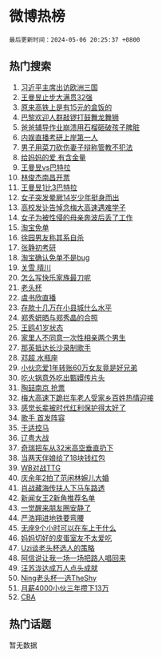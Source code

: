 # 微博热榜

`最后更新时间：2024-05-06 20:25:37 +0800`

## 热门搜索

1. [习近平主席出访欧洲三国](https://m.weibo.cn/search?containerid=100103type%3D1%26t%3D10%26q%3D%23%E4%B9%A0%E8%BF%91%E5%B9%B3%E4%B8%BB%E5%B8%AD%E5%87%BA%E8%AE%BF%E6%AC%A7%E6%B4%B2%E4%B8%89%E5%9B%BD%23&stream_entry_id=51&isnewpage=1&extparam=seat%3D1%26filter_type%3Drealtimehot%26stream_entry_id%3D51%26c_type%3D51%26q%3D%2523%25E4%25B9%25A0%25E8%25BF%2591%25E5%25B9%25B3%25E4%25B8%25BB%25E5%25B8%25AD%25E5%2587%25BA%25E8%25AE%25BF%25E6%25AC%25A7%25E6%25B4%25B2%25E4%25B8%2589%25E5%259B%25BD%2523%26dgr%3D0%26cate%3D10103%26pos%3D0%26display_time%3D1714998336%26pre_seqid%3D171499833627204264227)
1. [王曼昱止步大满贯32强](https://m.weibo.cn/search?containerid=100103type%3D1%26t%3D10%26q%3D%23%E7%8E%8B%E6%9B%BC%E6%98%B1%E6%AD%A2%E6%AD%A5%E5%A4%A7%E6%BB%A1%E8%B4%AF32%E5%BC%BA%23&stream_entry_id=31&isnewpage=1&extparam=seat%3D1%26stream_entry_id%3D31%26pos%3D0%26realpos%3D1%26dgr%3D0%26flag%3D1%26filter_type%3Drealtimehot%26band_rank%3D1%26c_type%3D31%26q%3D%2523%25E7%258E%258B%25E6%259B%25BC%25E6%2598%25B1%25E6%25AD%25A2%25E6%25AD%25A5%25E5%25A4%25A7%25E6%25BB%25A1%25E8%25B4%25AF32%25E5%25BC%25BA%2523%26cate%3D5001%26lcate%3D5001%26display_time%3D1714998336%26pre_seqid%3D171499833627204264227)
1. [原来高铁上是有15元的盒饭的](https://m.weibo.cn/search?containerid=100103type%3D1%26t%3D10%26q%3D%23%E5%8E%9F%E6%9D%A5%E9%AB%98%E9%93%81%E4%B8%8A%E6%98%AF%E6%9C%8915%E5%85%83%E7%9A%84%E7%9B%92%E9%A5%AD%E7%9A%84%23&stream_entry_id=31&isnewpage=1&extparam=seat%3D1%26stream_entry_id%3D31%26pos%3D1%26realpos%3D2%26dgr%3D0%26flag%3D0%26filter_type%3Drealtimehot%26band_rank%3D2%26c_type%3D31%26q%3D%2523%25E5%258E%259F%25E6%259D%25A5%25E9%25AB%2598%25E9%2593%2581%25E4%25B8%258A%25E6%2598%25AF%25E6%259C%258915%25E5%2585%2583%25E7%259A%2584%25E7%259B%2592%25E9%25A5%25AD%25E7%259A%2584%2523%26cate%3D5001%26lcate%3D5001%26display_time%3D1714998336%26pre_seqid%3D171499833627204264227)
1. [巴黎欢迎人群敲锣打鼓舞龙舞狮](https://m.weibo.cn/search?containerid=100103type%3D1%26t%3D10%26q%3D%23%E5%B7%B4%E9%BB%8E%E6%AC%A2%E8%BF%8E%E4%BA%BA%E7%BE%A4%E6%95%B2%E9%94%A3%E6%89%93%E9%BC%93%E8%88%9E%E9%BE%99%E8%88%9E%E7%8B%AE%23&stream_entry_id=31&isnewpage=1&extparam=seat%3D1%26stream_entry_id%3D31%26pos%3D2%26realpos%3D3%26dgr%3D0%26flag%3D0%26filter_type%3Drealtimehot%26band_rank%3D3%26c_type%3D31%26q%3D%2523%25E5%25B7%25B4%25E9%25BB%258E%25E6%25AC%25A2%25E8%25BF%258E%25E4%25BA%25BA%25E7%25BE%25A4%25E6%2595%25B2%25E9%2594%25A3%25E6%2589%2593%25E9%25BC%2593%25E8%2588%259E%25E9%25BE%2599%25E8%2588%259E%25E7%258B%25AE%2523%26cate%3D5001%26lcate%3D5001%26display_time%3D1714998336%26pre_seqid%3D171499833627204264227)
1. [爸爸辅导作业崩溃用石榴砸破孩子脾脏](https://m.weibo.cn/search?containerid=100103type%3D1%26t%3D10%26q%3D%23%E7%88%B8%E7%88%B8%E8%BE%85%E5%AF%BC%E4%BD%9C%E4%B8%9A%E5%B4%A9%E6%BA%83%E7%94%A8%E7%9F%B3%E6%A6%B4%E7%A0%B8%E7%A0%B4%E5%AD%A9%E5%AD%90%E8%84%BE%E8%84%8F%23&stream_entry_id=31&isnewpage=1&extparam=seat%3D1%26stream_entry_id%3D31%26pos%3D3%26realpos%3D4%26dgr%3D0%26flag%3D0%26filter_type%3Drealtimehot%26band_rank%3D4%26c_type%3D31%26q%3D%2523%25E7%2588%25B8%25E7%2588%25B8%25E8%25BE%2585%25E5%25AF%25BC%25E4%25BD%259C%25E4%25B8%259A%25E5%25B4%25A9%25E6%25BA%2583%25E7%2594%25A8%25E7%259F%25B3%25E6%25A6%25B4%25E7%25A0%25B8%25E7%25A0%25B4%25E5%25AD%25A9%25E5%25AD%2590%25E8%2584%25BE%25E8%2584%258F%2523%26cate%3D5001%26lcate%3D5001%26display_time%3D1714998336%26pre_seqid%3D171499833627204264227)
1. [内娱直播考研上岸第一人](https://m.weibo.cn/search?containerid=100103type%3D1%26t%3D10%26q%3D%E5%86%85%E5%A8%B1%E7%9B%B4%E6%92%AD%E8%80%83%E7%A0%94%E4%B8%8A%E5%B2%B8%E7%AC%AC%E4%B8%80%E4%BA%BA&stream_entry_id=31&isnewpage=1&extparam=seat%3D1%26stream_entry_id%3D31%26pos%3D4%26realpos%3D5%26dgr%3D0%26flag%3D2%26filter_type%3Drealtimehot%26band_rank%3D5%26c_type%3D31%26q%3D%25E5%2586%2585%25E5%25A8%25B1%25E7%259B%25B4%25E6%2592%25AD%25E8%2580%2583%25E7%25A0%2594%25E4%25B8%258A%25E5%25B2%25B8%25E7%25AC%25AC%25E4%25B8%2580%25E4%25BA%25BA%26cate%3D5001%26lcate%3D5001%26display_time%3D1714998336%26pre_seqid%3D171499833627204264227)
1. [男子用菜刀砍伤妻子辩称管教不犯法](https://m.weibo.cn/search?containerid=100103type%3D1%26t%3D10%26q%3D%23%E7%94%B7%E5%AD%90%E7%94%A8%E8%8F%9C%E5%88%80%E7%A0%8D%E4%BC%A4%E5%A6%BB%E5%AD%90%E8%BE%A9%E7%A7%B0%E7%AE%A1%E6%95%99%E4%B8%8D%E7%8A%AF%E6%B3%95%23&stream_entry_id=31&isnewpage=1&extparam=seat%3D1%26stream_entry_id%3D31%26pos%3D5%26realpos%3D6%26dgr%3D0%26flag%3D1%26filter_type%3Drealtimehot%26band_rank%3D6%26c_type%3D31%26q%3D%2523%25E7%2594%25B7%25E5%25AD%2590%25E7%2594%25A8%25E8%258F%259C%25E5%2588%2580%25E7%25A0%258D%25E4%25BC%25A4%25E5%25A6%25BB%25E5%25AD%2590%25E8%25BE%25A9%25E7%25A7%25B0%25E7%25AE%25A1%25E6%2595%2599%25E4%25B8%258D%25E7%258A%25AF%25E6%25B3%2595%2523%26cate%3D5001%26lcate%3D5001%26display_time%3D1714998336%26pre_seqid%3D171499833627204264227)
1. [给妈妈的爱 有含金量](https://m.weibo.cn/search?containerid=100103type%3D1%26t%3D10%26q%3D%23%E7%BB%99%E5%A6%88%E5%A6%88%E7%9A%84%E7%88%B1+%E6%9C%89%E5%90%AB%E9%87%91%E9%87%8F%23&stream_entry_id=31&isnewpage=1&extparam=seat%3D1%26stream_entry_id%3D31%26pos%3D6%26q%3D%2523%25E7%25BB%2599%25E5%25A6%2588%25E5%25A6%2588%25E7%259A%2584%25E7%2588%25B1%2520%25E6%259C%2589%25E5%2590%25AB%25E9%2587%2591%25E9%2587%258F%2523%26dgr%3D0%26adid%3D235228%26filter_type%3Drealtimehot%26band_rank%3D7%26c_type%3D31%26is_ad_pos%3D1%26topic_ad%3D1%26cate%3D5001%26lcate%3D5001%26display_time%3D1714998336%26pre_seqid%3D171499833627204264227)
1. [王曼昱vs巴特拉](https://m.weibo.cn/search?containerid=100103type%3D1%26t%3D10%26q%3D%E7%8E%8B%E6%9B%BC%E6%98%B1vs%E5%B7%B4%E7%89%B9%E6%8B%89&stream_entry_id=31&isnewpage=1&extparam=seat%3D1%26stream_entry_id%3D31%26pos%3D7%26realpos%3D7%26dgr%3D0%26flag%3D1%26filter_type%3Drealtimehot%26band_rank%3D7%26c_type%3D31%26q%3D%25E7%258E%258B%25E6%259B%25BC%25E6%2598%25B1vs%25E5%25B7%25B4%25E7%2589%25B9%25E6%258B%2589%26cate%3D5001%26lcate%3D5001%26display_time%3D1714998336%26pre_seqid%3D171499833627204264227)
1. [林俊杰南昌开票](https://m.weibo.cn/search?containerid=100103type%3D1%26t%3D10%26q%3D%E6%9E%97%E4%BF%8A%E6%9D%B0%E5%8D%97%E6%98%8C%E5%BC%80%E7%A5%A8&stream_entry_id=31&isnewpage=1&extparam=seat%3D1%26stream_entry_id%3D31%26pos%3D8%26realpos%3D8%26dgr%3D0%26flag%3D1%26filter_type%3Drealtimehot%26band_rank%3D8%26c_type%3D31%26q%3D%25E6%259E%2597%25E4%25BF%258A%25E6%259D%25B0%25E5%258D%2597%25E6%2598%258C%25E5%25BC%2580%25E7%25A5%25A8%26cate%3D5001%26lcate%3D5001%26display_time%3D1714998336%26pre_seqid%3D171499833627204264227)
1. [王曼昱1比3巴特拉](https://m.weibo.cn/search?containerid=100103type%3D1%26t%3D10%26q%3D%23%E7%8E%8B%E6%9B%BC%E6%98%B11%E6%AF%943%E5%B7%B4%E7%89%B9%E6%8B%89%23&stream_entry_id=31&isnewpage=1&extparam=seat%3D1%26stream_entry_id%3D31%26pos%3D9%26realpos%3D9%26dgr%3D0%26flag%3D1%26filter_type%3Drealtimehot%26band_rank%3D9%26c_type%3D31%26q%3D%2523%25E7%258E%258B%25E6%259B%25BC%25E6%2598%25B11%25E6%25AF%25943%25E5%25B7%25B4%25E7%2589%25B9%25E6%258B%2589%2523%26cate%3D5001%26lcate%3D5001%26display_time%3D1714998336%26pre_seqid%3D171499833627204264227)
1. [女子突发晕厥14岁少年挺身而出](https://m.weibo.cn/search?containerid=100103type%3D1%26t%3D10%26q%3D%23%E5%A5%B3%E5%AD%90%E7%AA%81%E5%8F%91%E6%99%95%E5%8E%A514%E5%B2%81%E5%B0%91%E5%B9%B4%E6%8C%BA%E8%BA%AB%E8%80%8C%E5%87%BA%23&stream_entry_id=31&isnewpage=1&extparam=seat%3D1%26stream_entry_id%3D31%26pos%3D10%26realpos%3D10%26dgr%3D0%26flag%3D32768%26filter_type%3Drealtimehot%26band_rank%3D10%26c_type%3D31%26q%3D%2523%25E5%25A5%25B3%25E5%25AD%2590%25E7%25AA%2581%25E5%258F%2591%25E6%2599%2595%25E5%258E%25A514%25E5%25B2%2581%25E5%25B0%2591%25E5%25B9%25B4%25E6%258C%25BA%25E8%25BA%25AB%25E8%2580%258C%25E5%2587%25BA%2523%26cate%3D5001%26lcate%3D5001%26display_time%3D1714998336%26pre_seqid%3D171499833627204264227)
1. [高校发讣告悼念梅大高速遇难学子](https://m.weibo.cn/search?containerid=100103type%3D1%26t%3D10%26q%3D%23%E9%AB%98%E6%A0%A1%E5%8F%91%E8%AE%A3%E5%91%8A%E6%82%BC%E5%BF%B5%E6%A2%85%E5%A4%A7%E9%AB%98%E9%80%9F%E9%81%87%E9%9A%BE%E5%AD%A6%E5%AD%90%23&stream_entry_id=31&isnewpage=1&extparam=seat%3D1%26stream_entry_id%3D31%26pos%3D11%26realpos%3D11%26dgr%3D0%26flag%3D2%26filter_type%3Drealtimehot%26band_rank%3D11%26c_type%3D31%26q%3D%2523%25E9%25AB%2598%25E6%25A0%25A1%25E5%258F%2591%25E8%25AE%25A3%25E5%2591%258A%25E6%2582%25BC%25E5%25BF%25B5%25E6%25A2%2585%25E5%25A4%25A7%25E9%25AB%2598%25E9%2580%259F%25E9%2581%2587%25E9%259A%25BE%25E5%25AD%25A6%25E5%25AD%2590%2523%26cate%3D5001%26lcate%3D5001%26display_time%3D1714998336%26pre_seqid%3D171499833627204264227)
1. [女子为被性侵的母亲奔波后丢了工作](https://m.weibo.cn/search?containerid=100103type%3D1%26t%3D10%26q%3D%23%E5%A5%B3%E5%AD%90%E4%B8%BA%E8%A2%AB%E6%80%A7%E4%BE%B5%E7%9A%84%E6%AF%8D%E4%BA%B2%E5%A5%94%E6%B3%A2%E5%90%8E%E4%B8%A2%E4%BA%86%E5%B7%A5%E4%BD%9C%23&stream_entry_id=31&isnewpage=1&extparam=seat%3D1%26stream_entry_id%3D31%26pos%3D12%26realpos%3D12%26dgr%3D0%26flag%3D2%26filter_type%3Drealtimehot%26band_rank%3D12%26c_type%3D31%26q%3D%2523%25E5%25A5%25B3%25E5%25AD%2590%25E4%25B8%25BA%25E8%25A2%25AB%25E6%2580%25A7%25E4%25BE%25B5%25E7%259A%2584%25E6%25AF%258D%25E4%25BA%25B2%25E5%25A5%2594%25E6%25B3%25A2%25E5%2590%258E%25E4%25B8%25A2%25E4%25BA%2586%25E5%25B7%25A5%25E4%25BD%259C%2523%26cate%3D5001%26lcate%3D5001%26display_time%3D1714998336%26pre_seqid%3D171499833627204264227)
1. [淘宝免单](https://m.weibo.cn/search?containerid=100103type%3D1%26t%3D10%26q%3D%E6%B7%98%E5%AE%9D%E5%85%8D%E5%8D%95&stream_entry_id=31&isnewpage=1&extparam=seat%3D1%26stream_entry_id%3D31%26pos%3D13%26realpos%3D13%26dgr%3D0%26flag%3D0%26filter_type%3Drealtimehot%26band_rank%3D13%26c_type%3D31%26q%3D%25E6%25B7%2598%25E5%25AE%259D%25E5%2585%258D%25E5%258D%2595%26cate%3D5001%26lcate%3D5001%26display_time%3D1714998336%26pre_seqid%3D171499833627204264227)
1. [徐园男友称其系自杀](https://m.weibo.cn/search?containerid=100103type%3D1%26t%3D10%26q%3D%23%E5%BE%90%E5%9B%AD%E7%94%B7%E5%8F%8B%E7%A7%B0%E5%85%B6%E7%B3%BB%E8%87%AA%E6%9D%80%23&stream_entry_id=31&isnewpage=1&extparam=seat%3D1%26stream_entry_id%3D31%26pos%3D14%26realpos%3D14%26dgr%3D0%26flag%3D1%26filter_type%3Drealtimehot%26band_rank%3D14%26c_type%3D31%26q%3D%2523%25E5%25BE%2590%25E5%259B%25AD%25E7%2594%25B7%25E5%258F%258B%25E7%25A7%25B0%25E5%2585%25B6%25E7%25B3%25BB%25E8%2587%25AA%25E6%259D%2580%2523%26cate%3D5001%26lcate%3D5001%26display_time%3D1714998336%26pre_seqid%3D171499833627204264227)
1. [张静初考研](https://m.weibo.cn/search?containerid=100103type%3D1%26t%3D10%26q%3D%E5%BC%A0%E9%9D%99%E5%88%9D%E8%80%83%E7%A0%94&stream_entry_id=31&isnewpage=1&extparam=seat%3D1%26stream_entry_id%3D31%26pos%3D15%26realpos%3D15%26dgr%3D0%26flag%3D1%26filter_type%3Drealtimehot%26band_rank%3D15%26c_type%3D31%26q%3D%25E5%25BC%25A0%25E9%259D%2599%25E5%2588%259D%25E8%2580%2583%25E7%25A0%2594%26cate%3D5001%26lcate%3D5001%26display_time%3D1714998336%26pre_seqid%3D171499833627204264227)
1. [淘宝确认免单不是bug](https://m.weibo.cn/search?containerid=100103type%3D1%26t%3D10%26q%3D%23%E6%B7%98%E5%AE%9D%E7%A1%AE%E8%AE%A4%E5%85%8D%E5%8D%95%E4%B8%8D%E6%98%AFbug%23&stream_entry_id=31&isnewpage=1&extparam=seat%3D1%26stream_entry_id%3D31%26pos%3D16%26realpos%3D16%26dgr%3D0%26adid%3D235462%26flag%3D0%26filter_type%3Drealtimehot%26band_rank%3D16%26c_type%3D31%26q%3D%2523%25E6%25B7%2598%25E5%25AE%259D%25E7%25A1%25AE%25E8%25AE%25A4%25E5%2585%258D%25E5%258D%2595%25E4%25B8%258D%25E6%2598%25AFbug%2523%26cate%3D5001%26lcate%3D5001%26display_time%3D1714998336%26pre_seqid%3D171499833627204264227)
1. [关雪 晴川](https://m.weibo.cn/search?containerid=100103type%3D1%26t%3D10%26q%3D%E5%85%B3%E9%9B%AA+%E6%99%B4%E5%B7%9D&stream_entry_id=31&isnewpage=1&extparam=seat%3D1%26stream_entry_id%3D31%26pos%3D17%26realpos%3D17%26dgr%3D0%26flag%3D2%26filter_type%3Drealtimehot%26band_rank%3D17%26c_type%3D31%26q%3D%25E5%2585%25B3%25E9%259B%25AA%2520%25E6%2599%25B4%25E5%25B7%259D%26cate%3D5001%26lcate%3D5001%26display_time%3D1714998336%26pre_seqid%3D171499833627204264227)
1. [怎么写快乐家族最刀呢](https://m.weibo.cn/search?containerid=100103type%3D1%26t%3D10%26q%3D%23%E6%80%8E%E4%B9%88%E5%86%99%E5%BF%AB%E4%B9%90%E5%AE%B6%E6%97%8F%E6%9C%80%E5%88%80%E5%91%A2%23&stream_entry_id=31&isnewpage=1&extparam=seat%3D1%26stream_entry_id%3D31%26pos%3D18%26realpos%3D18%26dgr%3D0%26flag%3D1%26filter_type%3Drealtimehot%26band_rank%3D18%26c_type%3D31%26q%3D%2523%25E6%2580%258E%25E4%25B9%2588%25E5%2586%2599%25E5%25BF%25AB%25E4%25B9%2590%25E5%25AE%25B6%25E6%2597%258F%25E6%259C%2580%25E5%2588%2580%25E5%2591%25A2%2523%26cate%3D5001%26lcate%3D5001%26display_time%3D1714998336%26pre_seqid%3D171499833627204264227)
1. [老头杯](https://m.weibo.cn/search?containerid=100103type%3D1%26t%3D10%26q%3D%E8%80%81%E5%A4%B4%E6%9D%AF&stream_entry_id=31&isnewpage=1&extparam=seat%3D1%26stream_entry_id%3D31%26pos%3D19%26realpos%3D19%26dgr%3D0%26flag%3D0%26filter_type%3Drealtimehot%26band_rank%3D19%26c_type%3D31%26q%3D%25E8%2580%2581%25E5%25A4%25B4%25E6%259D%25AF%26cate%3D5001%26lcate%3D5001%26display_time%3D1714998336%26pre_seqid%3D171499833627204264227)
1. [虞书欣直播](https://m.weibo.cn/search?containerid=100103type%3D1%26t%3D10%26q%3D%E8%99%9E%E4%B9%A6%E6%AC%A3%E7%9B%B4%E6%92%AD&stream_entry_id=31&isnewpage=1&extparam=seat%3D1%26stream_entry_id%3D31%26pos%3D20%26realpos%3D20%26dgr%3D0%26flag%3D1%26filter_type%3Drealtimehot%26band_rank%3D20%26c_type%3D31%26q%3D%25E8%2599%259E%25E4%25B9%25A6%25E6%25AC%25A3%25E7%259B%25B4%25E6%2592%25AD%26cate%3D5001%26lcate%3D5001%26display_time%3D1714998336%26pre_seqid%3D171499833627204264227)
1. [存款十几万在小县城什么水平](https://m.weibo.cn/search?containerid=100103type%3D1%26t%3D10%26q%3D%23%E5%AD%98%E6%AC%BE%E5%8D%81%E5%87%A0%E4%B8%87%E5%9C%A8%E5%B0%8F%E5%8E%BF%E5%9F%8E%E4%BB%80%E4%B9%88%E6%B0%B4%E5%B9%B3%23&stream_entry_id=31&isnewpage=1&extparam=seat%3D1%26stream_entry_id%3D31%26pos%3D21%26realpos%3D21%26dgr%3D0%26flag%3D2%26filter_type%3Drealtimehot%26band_rank%3D21%26c_type%3D31%26q%3D%2523%25E5%25AD%2598%25E6%25AC%25BE%25E5%258D%2581%25E5%2587%25A0%25E4%25B8%2587%25E5%259C%25A8%25E5%25B0%258F%25E5%258E%25BF%25E5%259F%258E%25E4%25BB%2580%25E4%25B9%2588%25E6%25B0%25B4%25E5%25B9%25B3%2523%26cate%3D5001%26lcate%3D5001%26display_time%3D1714998336%26pre_seqid%3D171499833627204264227)
1. [郑秀妍晒与郑秀晶的合照](https://m.weibo.cn/search?containerid=100103type%3D1%26t%3D10%26q%3D%23%E9%83%91%E7%A7%80%E5%A6%8D%E6%99%92%E4%B8%8E%E9%83%91%E7%A7%80%E6%99%B6%E7%9A%84%E5%90%88%E7%85%A7%23&stream_entry_id=31&isnewpage=1&extparam=seat%3D1%26stream_entry_id%3D31%26pos%3D22%26realpos%3D22%26dgr%3D0%26flag%3D1%26filter_type%3Drealtimehot%26band_rank%3D22%26c_type%3D31%26q%3D%2523%25E9%2583%2591%25E7%25A7%2580%25E5%25A6%258D%25E6%2599%2592%25E4%25B8%258E%25E9%2583%2591%25E7%25A7%2580%25E6%2599%25B6%25E7%259A%2584%25E5%2590%2588%25E7%2585%25A7%2523%26cate%3D5001%26lcate%3D5001%26display_time%3D1714998336%26pre_seqid%3D171499833627204264227)
1. [王鸥41岁状态](https://m.weibo.cn/search?containerid=100103type%3D1%26t%3D10%26q%3D%23%E7%8E%8B%E9%B8%A541%E5%B2%81%E7%8A%B6%E6%80%81%23&stream_entry_id=31&isnewpage=1&extparam=seat%3D1%26stream_entry_id%3D31%26pos%3D23%26realpos%3D23%26dgr%3D0%26flag%3D1%26filter_type%3Drealtimehot%26band_rank%3D23%26c_type%3D31%26q%3D%2523%25E7%258E%258B%25E9%25B8%25A541%25E5%25B2%2581%25E7%258A%25B6%25E6%2580%2581%2523%26cate%3D5001%26lcate%3D5001%26display_time%3D1714998336%26pre_seqid%3D171499833627204264227)
1. [家里人不同意一次性相亲两个男生](https://m.weibo.cn/search?containerid=100103type%3D1%26t%3D10%26q%3D%23%E5%AE%B6%E9%87%8C%E4%BA%BA%E4%B8%8D%E5%90%8C%E6%84%8F%E4%B8%80%E6%AC%A1%E6%80%A7%E7%9B%B8%E4%BA%B2%E4%B8%A4%E4%B8%AA%E7%94%B7%E7%94%9F%23&stream_entry_id=31&isnewpage=1&extparam=seat%3D1%26stream_entry_id%3D31%26pos%3D24%26realpos%3D24%26dgr%3D0%26flag%3D0%26filter_type%3Drealtimehot%26band_rank%3D24%26c_type%3D31%26q%3D%2523%25E5%25AE%25B6%25E9%2587%258C%25E4%25BA%25BA%25E4%25B8%258D%25E5%2590%258C%25E6%2584%258F%25E4%25B8%2580%25E6%25AC%25A1%25E6%2580%25A7%25E7%259B%25B8%25E4%25BA%25B2%25E4%25B8%25A4%25E4%25B8%25AA%25E7%2594%25B7%25E7%2594%259F%2523%26cate%3D5001%26lcate%3D5001%26display_time%3D1714998336%26pre_seqid%3D171499833627204264227)
1. [那英抵达长沙录制歌手](https://m.weibo.cn/search?containerid=100103type%3D1%26t%3D10%26q%3D%23%E9%82%A3%E8%8B%B1%E6%8A%B5%E8%BE%BE%E9%95%BF%E6%B2%99%E5%BD%95%E5%88%B6%E6%AD%8C%E6%89%8B%23&stream_entry_id=31&isnewpage=1&extparam=seat%3D1%26stream_entry_id%3D31%26pos%3D25%26realpos%3D25%26dgr%3D0%26flag%3D1%26filter_type%3Drealtimehot%26band_rank%3D25%26c_type%3D31%26q%3D%2523%25E9%2582%25A3%25E8%258B%25B1%25E6%258A%25B5%25E8%25BE%25BE%25E9%2595%25BF%25E6%25B2%2599%25E5%25BD%2595%25E5%2588%25B6%25E6%25AD%258C%25E6%2589%258B%2523%26cate%3D5001%26lcate%3D5001%26display_time%3D1714998336%26pre_seqid%3D171499833627204264227)
1. [邓超 水瓶座](https://m.weibo.cn/search?containerid=100103type%3D1%26t%3D10%26q%3D%E9%82%93%E8%B6%85+%E6%B0%B4%E7%93%B6%E5%BA%A7&stream_entry_id=31&isnewpage=1&extparam=seat%3D1%26stream_entry_id%3D31%26pos%3D26%26realpos%3D26%26dgr%3D0%26flag%3D0%26filter_type%3Drealtimehot%26band_rank%3D26%26c_type%3D31%26q%3D%25E9%2582%2593%25E8%25B6%2585%2520%25E6%25B0%25B4%25E7%2593%25B6%25E5%25BA%25A7%26cate%3D5001%26lcate%3D5001%26display_time%3D1714998336%26pre_seqid%3D171499833627204264227)
1. [小伙恋爱1年转账60万女友竟是好兄弟](https://m.weibo.cn/search?containerid=100103type%3D1%26t%3D10%26q%3D%23%E5%B0%8F%E4%BC%99%E6%81%8B%E7%88%B11%E5%B9%B4%E8%BD%AC%E8%B4%A660%E4%B8%87%E5%A5%B3%E5%8F%8B%E7%AB%9F%E6%98%AF%E5%A5%BD%E5%85%84%E5%BC%9F%23&stream_entry_id=31&isnewpage=1&extparam=seat%3D1%26stream_entry_id%3D31%26pos%3D27%26realpos%3D27%26dgr%3D0%26flag%3D0%26filter_type%3Drealtimehot%26band_rank%3D27%26c_type%3D31%26q%3D%2523%25E5%25B0%258F%25E4%25BC%2599%25E6%2581%258B%25E7%2588%25B11%25E5%25B9%25B4%25E8%25BD%25AC%25E8%25B4%25A660%25E4%25B8%2587%25E5%25A5%25B3%25E5%258F%258B%25E7%25AB%259F%25E6%2598%25AF%25E5%25A5%25BD%25E5%2585%2584%25E5%25BC%259F%2523%26cate%3D5001%26lcate%3D5001%26display_time%3D1714998336%26pre_seqid%3D171499833627204264227)
1. [吃火锅意外吃出甄嬛传片头](https://m.weibo.cn/search?containerid=100103type%3D1%26t%3D10%26q%3D%23%E5%90%83%E7%81%AB%E9%94%85%E6%84%8F%E5%A4%96%E5%90%83%E5%87%BA%E7%94%84%E5%AC%9B%E4%BC%A0%E7%89%87%E5%A4%B4%23&stream_entry_id=31&isnewpage=1&extparam=seat%3D1%26stream_entry_id%3D31%26pos%3D28%26realpos%3D28%26dgr%3D0%26flag%3D0%26filter_type%3Drealtimehot%26band_rank%3D28%26c_type%3D31%26q%3D%2523%25E5%2590%2583%25E7%2581%25AB%25E9%2594%2585%25E6%2584%258F%25E5%25A4%2596%25E5%2590%2583%25E5%2587%25BA%25E7%2594%2584%25E5%25AC%259B%25E4%25BC%25A0%25E7%2589%2587%25E5%25A4%25B4%2523%26cate%3D5001%26lcate%3D5001%26display_time%3D1714998336%26pre_seqid%3D171499833627204264227)
1. [陶喆南京 抢票](https://m.weibo.cn/search?containerid=100103type%3D1%26t%3D10%26q%3D%E9%99%B6%E5%96%86%E5%8D%97%E4%BA%AC+%E6%8A%A2%E7%A5%A8&stream_entry_id=31&isnewpage=1&extparam=seat%3D1%26stream_entry_id%3D31%26pos%3D29%26realpos%3D29%26dgr%3D0%26flag%3D1%26filter_type%3Drealtimehot%26band_rank%3D29%26c_type%3D31%26q%3D%25E9%2599%25B6%25E5%2596%2586%25E5%258D%2597%25E4%25BA%25AC%2520%25E6%258A%25A2%25E7%25A5%25A8%26cate%3D5001%26lcate%3D5001%26display_time%3D1714998336%26pre_seqid%3D171499833627204264227)
1. [梅大高速下跪拦车老人受家乡百姓热情迎接](https://m.weibo.cn/search?containerid=100103type%3D1%26t%3D10%26q%3D%23%E6%A2%85%E5%A4%A7%E9%AB%98%E9%80%9F%E4%B8%8B%E8%B7%AA%E6%8B%A6%E8%BD%A6%E8%80%81%E4%BA%BA%E5%8F%97%E5%AE%B6%E4%B9%A1%E7%99%BE%E5%A7%93%E7%83%AD%E6%83%85%E8%BF%8E%E6%8E%A5%23&stream_entry_id=31&isnewpage=1&extparam=seat%3D1%26stream_entry_id%3D31%26pos%3D30%26realpos%3D30%26dgr%3D0%26flag%3D0%26filter_type%3Drealtimehot%26band_rank%3D30%26c_type%3D31%26q%3D%2523%25E6%25A2%2585%25E5%25A4%25A7%25E9%25AB%2598%25E9%2580%259F%25E4%25B8%258B%25E8%25B7%25AA%25E6%258B%25A6%25E8%25BD%25A6%25E8%2580%2581%25E4%25BA%25BA%25E5%258F%2597%25E5%25AE%25B6%25E4%25B9%25A1%25E7%2599%25BE%25E5%25A7%2593%25E7%2583%25AD%25E6%2583%2585%25E8%25BF%258E%25E6%258E%25A5%2523%26cate%3D5001%26lcate%3D5001%26display_time%3D1714998336%26pre_seqid%3D171499833627204264227)
1. [感觉长辈被时代红利保护得太好了](https://m.weibo.cn/search?containerid=100103type%3D1%26t%3D10%26q%3D%E6%84%9F%E8%A7%89%E9%95%BF%E8%BE%88%E8%A2%AB%E6%97%B6%E4%BB%A3%E7%BA%A2%E5%88%A9%E4%BF%9D%E6%8A%A4%E5%BE%97%E5%A4%AA%E5%A5%BD%E4%BA%86&stream_entry_id=31&isnewpage=1&extparam=seat%3D1%26stream_entry_id%3D31%26pos%3D31%26realpos%3D31%26dgr%3D0%26flag%3D0%26filter_type%3Drealtimehot%26band_rank%3D31%26c_type%3D31%26q%3D%25E6%2584%259F%25E8%25A7%2589%25E9%2595%25BF%25E8%25BE%2588%25E8%25A2%25AB%25E6%2597%25B6%25E4%25BB%25A3%25E7%25BA%25A2%25E5%2588%25A9%25E4%25BF%259D%25E6%258A%25A4%25E5%25BE%2597%25E5%25A4%25AA%25E5%25A5%25BD%25E4%25BA%2586%26cate%3D5001%26lcate%3D5001%26display_time%3D1714998336%26pre_seqid%3D171499833627204264227)
1. [歌手 首发阵容](https://m.weibo.cn/search?containerid=100103type%3D1%26t%3D10%26q%3D%E6%AD%8C%E6%89%8B+%E9%A6%96%E5%8F%91%E9%98%B5%E5%AE%B9&stream_entry_id=31&isnewpage=1&extparam=seat%3D1%26stream_entry_id%3D31%26pos%3D32%26realpos%3D32%26dgr%3D0%26flag%3D0%26filter_type%3Drealtimehot%26band_rank%3D32%26c_type%3D31%26q%3D%25E6%25AD%258C%25E6%2589%258B%2520%25E9%25A6%2596%25E5%258F%2591%25E9%2598%25B5%25E5%25AE%25B9%26cate%3D5001%26lcate%3D5001%26display_time%3D1714998336%26pre_seqid%3D171499833627204264227)
1. [于适控马](https://m.weibo.cn/search?containerid=100103type%3D1%26t%3D10%26q%3D%E4%BA%8E%E9%80%82%E6%8E%A7%E9%A9%AC&stream_entry_id=31&isnewpage=1&extparam=seat%3D1%26stream_entry_id%3D31%26pos%3D33%26realpos%3D33%26dgr%3D0%26flag%3D1%26filter_type%3Drealtimehot%26band_rank%3D33%26c_type%3D31%26q%3D%25E4%25BA%258E%25E9%2580%2582%25E6%258E%25A7%25E9%25A9%25AC%26cate%3D5001%26lcate%3D5001%26display_time%3D1714998336%26pre_seqid%3D171499833627204264227)
1. [辽粤大战](https://m.weibo.cn/search?containerid=100103type%3D1%26t%3D10%26q%3D%23%E8%BE%BD%E7%B2%A4%E5%A4%A7%E6%88%98%23&stream_entry_id=31&isnewpage=1&extparam=seat%3D1%26stream_entry_id%3D31%26pos%3D34%26realpos%3D34%26dgr%3D0%26flag%3D1%26filter_type%3Drealtimehot%26band_rank%3D34%26c_type%3D31%26q%3D%2523%25E8%25BE%25BD%25E7%25B2%25A4%25E5%25A4%25A7%25E6%2588%2598%2523%26cate%3D5001%26lcate%3D5001%26display_time%3D1714998336%26pre_seqid%3D171499833627204264227)
1. [奇瑞把车从32米高空垂直扔下](https://m.weibo.cn/search?containerid=100103type%3D1%26t%3D10%26q%3D%23%E5%A5%87%E7%91%9E%E6%8A%8A%E8%BD%A6%E4%BB%8E32%E7%B1%B3%E9%AB%98%E7%A9%BA%E5%9E%82%E7%9B%B4%E6%89%94%E4%B8%8B%23&stream_entry_id=31&isnewpage=1&extparam=seat%3D1%26stream_entry_id%3D31%26pos%3D35%26realpos%3D35%26dgr%3D0%26adid%3D235364%26flag%3D0%26filter_type%3Drealtimehot%26band_rank%3D35%26c_type%3D31%26q%3D%2523%25E5%25A5%2587%25E7%2591%259E%25E6%258A%258A%25E8%25BD%25A6%25E4%25BB%258E32%25E7%25B1%25B3%25E9%25AB%2598%25E7%25A9%25BA%25E5%259E%2582%25E7%259B%25B4%25E6%2589%2594%25E4%25B8%258B%2523%26cate%3D5001%26lcate%3D5001%26display_time%3D1714998336%26pre_seqid%3D171499833627204264227)
1. [当两天伴娘给了18块钱红包](https://m.weibo.cn/search?containerid=100103type%3D1%26t%3D10%26q%3D%23%E5%BD%93%E4%B8%A4%E5%A4%A9%E4%BC%B4%E5%A8%98%E7%BB%99%E4%BA%8618%E5%9D%97%E9%92%B1%E7%BA%A2%E5%8C%85%23&stream_entry_id=31&isnewpage=1&extparam=seat%3D1%26stream_entry_id%3D31%26pos%3D36%26realpos%3D36%26dgr%3D0%26flag%3D1%26filter_type%3Drealtimehot%26band_rank%3D36%26c_type%3D31%26q%3D%2523%25E5%25BD%2593%25E4%25B8%25A4%25E5%25A4%25A9%25E4%25BC%25B4%25E5%25A8%2598%25E7%25BB%2599%25E4%25BA%258618%25E5%259D%2597%25E9%2592%25B1%25E7%25BA%25A2%25E5%258C%2585%2523%26cate%3D5001%26lcate%3D5001%26display_time%3D1714998336%26pre_seqid%3D171499833627204264227)
1. [WB对战TTG](https://m.weibo.cn/search?containerid=100103type%3D1%26t%3D10%26q%3D%23WB%E5%AF%B9%E6%88%98TTG%23&stream_entry_id=31&isnewpage=1&extparam=seat%3D1%26stream_entry_id%3D31%26pos%3D37%26realpos%3D37%26dgr%3D0%26flag%3D1%26filter_type%3Drealtimehot%26band_rank%3D37%26c_type%3D31%26q%3D%2523WB%25E5%25AF%25B9%25E6%2588%2598TTG%2523%26cate%3D5001%26lcate%3D5001%26display_time%3D1714998336%26pre_seqid%3D171499833627204264227)
1. [庆余年2拍了范闲林婉儿大婚](https://m.weibo.cn/search?containerid=100103type%3D1%26t%3D10%26q%3D%23%E5%BA%86%E4%BD%99%E5%B9%B42%E6%8B%8D%E4%BA%86%E8%8C%83%E9%97%B2%E6%9E%97%E5%A9%89%E5%84%BF%E5%A4%A7%E5%A9%9A%23&stream_entry_id=31&isnewpage=1&extparam=seat%3D1%26stream_entry_id%3D31%26pos%3D38%26realpos%3D38%26dgr%3D0%26flag%3D0%26filter_type%3Drealtimehot%26band_rank%3D38%26c_type%3D31%26q%3D%2523%25E5%25BA%2586%25E4%25BD%2599%25E5%25B9%25B42%25E6%258B%258D%25E4%25BA%2586%25E8%258C%2583%25E9%2597%25B2%25E6%259E%2597%25E5%25A9%2589%25E5%2584%25BF%25E5%25A4%25A7%25E5%25A9%259A%2523%26cate%3D5001%26lcate%3D5001%26display_time%3D1714998336%26pre_seqid%3D171499833627204264227)
1. [肖战藏海传扶人下马车路透](https://m.weibo.cn/search?containerid=100103type%3D1%26t%3D10%26q%3D%23%E8%82%96%E6%88%98%E8%97%8F%E6%B5%B7%E4%BC%A0%E6%89%B6%E4%BA%BA%E4%B8%8B%E9%A9%AC%E8%BD%A6%E8%B7%AF%E9%80%8F%23&stream_entry_id=31&isnewpage=1&extparam=seat%3D1%26stream_entry_id%3D31%26pos%3D39%26realpos%3D39%26dgr%3D0%26flag%3D0%26filter_type%3Drealtimehot%26band_rank%3D39%26c_type%3D31%26q%3D%2523%25E8%2582%2596%25E6%2588%2598%25E8%2597%258F%25E6%25B5%25B7%25E4%25BC%25A0%25E6%2589%25B6%25E4%25BA%25BA%25E4%25B8%258B%25E9%25A9%25AC%25E8%25BD%25A6%25E8%25B7%25AF%25E9%2580%258F%2523%26cate%3D5001%26lcate%3D5001%26display_time%3D1714998336%26pre_seqid%3D171499833627204264227)
1. [新闻女王2新角推荐名单](https://m.weibo.cn/search?containerid=100103type%3D1%26t%3D10%26q%3D%23%E6%96%B0%E9%97%BB%E5%A5%B3%E7%8E%8B2%E6%96%B0%E8%A7%92%E6%8E%A8%E8%8D%90%E5%90%8D%E5%8D%95%23&stream_entry_id=31&isnewpage=1&extparam=seat%3D1%26stream_entry_id%3D31%26pos%3D40%26realpos%3D40%26dgr%3D0%26flag%3D1%26filter_type%3Drealtimehot%26band_rank%3D40%26c_type%3D31%26q%3D%2523%25E6%2596%25B0%25E9%2597%25BB%25E5%25A5%25B3%25E7%258E%258B2%25E6%2596%25B0%25E8%25A7%2592%25E6%258E%25A8%25E8%258D%2590%25E5%2590%258D%25E5%258D%2595%2523%26cate%3D5001%26lcate%3D5001%26display_time%3D1714998336%26pre_seqid%3D171499833627204264227)
1. [一觉醒来朋友圈安静了](https://m.weibo.cn/search?containerid=100103type%3D1%26t%3D10%26q%3D%23%E4%B8%80%E8%A7%89%E9%86%92%E6%9D%A5%E6%9C%8B%E5%8F%8B%E5%9C%88%E5%AE%89%E9%9D%99%E4%BA%86%23&stream_entry_id=31&isnewpage=1&extparam=seat%3D1%26stream_entry_id%3D31%26pos%3D41%26realpos%3D41%26dgr%3D0%26flag%3D0%26filter_type%3Drealtimehot%26band_rank%3D41%26c_type%3D31%26q%3D%2523%25E4%25B8%2580%25E8%25A7%2589%25E9%2586%2592%25E6%259D%25A5%25E6%259C%258B%25E5%258F%258B%25E5%259C%2588%25E5%25AE%2589%25E9%259D%2599%25E4%25BA%2586%2523%26cate%3D5001%26lcate%3D5001%26display_time%3D1714998336%26pre_seqid%3D171499833627204264227)
1. [严浩翔进地铁要弯腰](https://m.weibo.cn/search?containerid=100103type%3D1%26t%3D10%26q%3D%23%E4%B8%A5%E6%B5%A9%E7%BF%94%E8%BF%9B%E5%9C%B0%E9%93%81%E8%A6%81%E5%BC%AF%E8%85%B0%23&stream_entry_id=31&isnewpage=1&extparam=seat%3D1%26stream_entry_id%3D31%26pos%3D42%26realpos%3D42%26dgr%3D0%26flag%3D1%26filter_type%3Drealtimehot%26band_rank%3D42%26c_type%3D31%26q%3D%2523%25E4%25B8%25A5%25E6%25B5%25A9%25E7%25BF%2594%25E8%25BF%259B%25E5%259C%25B0%25E9%2593%2581%25E8%25A6%2581%25E5%25BC%25AF%25E8%2585%25B0%2523%26cate%3D5001%26lcate%3D5001%26display_time%3D1714998336%26pre_seqid%3D171499833627204264227)
1. [无座9个小时可以在车上干什么](https://m.weibo.cn/search?containerid=100103type%3D1%26t%3D10%26q%3D%23%E6%97%A0%E5%BA%A79%E4%B8%AA%E5%B0%8F%E6%97%B6%E5%8F%AF%E4%BB%A5%E5%9C%A8%E8%BD%A6%E4%B8%8A%E5%B9%B2%E4%BB%80%E4%B9%88%23&stream_entry_id=31&isnewpage=1&extparam=seat%3D1%26stream_entry_id%3D31%26pos%3D43%26realpos%3D43%26dgr%3D0%26flag%3D1%26filter_type%3Drealtimehot%26band_rank%3D43%26c_type%3D31%26q%3D%2523%25E6%2597%25A0%25E5%25BA%25A79%25E4%25B8%25AA%25E5%25B0%258F%25E6%2597%25B6%25E5%258F%25AF%25E4%25BB%25A5%25E5%259C%25A8%25E8%25BD%25A6%25E4%25B8%258A%25E5%25B9%25B2%25E4%25BB%2580%25E4%25B9%2588%2523%26cate%3D5001%26lcate%3D5001%26display_time%3D1714998336%26pre_seqid%3D171499833627204264227)
1. [妈妈切好的皮蛋室友不太爱吃](https://m.weibo.cn/search?containerid=100103type%3D1%26t%3D10%26q%3D%23%E5%A6%88%E5%A6%88%E5%88%87%E5%A5%BD%E7%9A%84%E7%9A%AE%E8%9B%8B%E5%AE%A4%E5%8F%8B%E4%B8%8D%E5%A4%AA%E7%88%B1%E5%90%83%23&stream_entry_id=31&isnewpage=1&extparam=seat%3D1%26stream_entry_id%3D31%26pos%3D44%26realpos%3D44%26dgr%3D0%26flag%3D1%26filter_type%3Drealtimehot%26band_rank%3D44%26c_type%3D31%26q%3D%2523%25E5%25A6%2588%25E5%25A6%2588%25E5%2588%2587%25E5%25A5%25BD%25E7%259A%2584%25E7%259A%25AE%25E8%259B%258B%25E5%25AE%25A4%25E5%258F%258B%25E4%25B8%258D%25E5%25A4%25AA%25E7%2588%25B1%25E5%2590%2583%2523%26cate%3D5001%26lcate%3D5001%26display_time%3D1714998336%26pre_seqid%3D171499833627204264227)
1. [Uzi谈老头杯选人的策略](https://m.weibo.cn/search?containerid=100103type%3D1%26t%3D10%26q%3D%23Uzi%E8%B0%88%E8%80%81%E5%A4%B4%E6%9D%AF%E9%80%89%E4%BA%BA%E7%9A%84%E7%AD%96%E7%95%A5%23&stream_entry_id=31&isnewpage=1&extparam=seat%3D1%26stream_entry_id%3D31%26pos%3D45%26realpos%3D45%26dgr%3D0%26flag%3D1%26filter_type%3Drealtimehot%26band_rank%3D45%26c_type%3D31%26q%3D%2523Uzi%25E8%25B0%2588%25E8%2580%2581%25E5%25A4%25B4%25E6%259D%25AF%25E9%2580%2589%25E4%25BA%25BA%25E7%259A%2584%25E7%25AD%2596%25E7%2595%25A5%2523%26cate%3D5001%26lcate%3D5001%26display_time%3D1714998336%26pre_seqid%3D171499833627204264227)
1. [阿信说让我一场一场把路人唱回来](https://m.weibo.cn/search?containerid=100103type%3D1%26t%3D10%26q%3D%23%E9%98%BF%E4%BF%A1%E8%AF%B4%E8%AE%A9%E6%88%91%E4%B8%80%E5%9C%BA%E4%B8%80%E5%9C%BA%E6%8A%8A%E8%B7%AF%E4%BA%BA%E5%94%B1%E5%9B%9E%E6%9D%A5%23&stream_entry_id=31&isnewpage=1&extparam=seat%3D1%26stream_entry_id%3D31%26pos%3D46%26realpos%3D46%26dgr%3D0%26flag%3D0%26filter_type%3Drealtimehot%26band_rank%3D46%26c_type%3D31%26q%3D%2523%25E9%2598%25BF%25E4%25BF%25A1%25E8%25AF%25B4%25E8%25AE%25A9%25E6%2588%2591%25E4%25B8%2580%25E5%259C%25BA%25E4%25B8%2580%25E5%259C%25BA%25E6%258A%258A%25E8%25B7%25AF%25E4%25BA%25BA%25E5%2594%25B1%25E5%259B%259E%25E6%259D%25A5%2523%26cate%3D5001%26lcate%3D5001%26display_time%3D1714998336%26pre_seqid%3D171499833627204264227)
1. [汪苏泷达成万人点头成就](https://m.weibo.cn/search?containerid=100103type%3D1%26t%3D10%26q%3D%E6%B1%AA%E8%8B%8F%E6%B3%B7%E8%BE%BE%E6%88%90%E4%B8%87%E4%BA%BA%E7%82%B9%E5%A4%B4%E6%88%90%E5%B0%B1&stream_entry_id=31&isnewpage=1&extparam=seat%3D1%26stream_entry_id%3D31%26pos%3D47%26realpos%3D47%26dgr%3D0%26flag%3D1%26filter_type%3Drealtimehot%26band_rank%3D47%26c_type%3D31%26q%3D%25E6%25B1%25AA%25E8%258B%258F%25E6%25B3%25B7%25E8%25BE%25BE%25E6%2588%2590%25E4%25B8%2587%25E4%25BA%25BA%25E7%2582%25B9%25E5%25A4%25B4%25E6%2588%2590%25E5%25B0%25B1%26cate%3D5001%26lcate%3D5001%26display_time%3D1714998336%26pre_seqid%3D171499833627204264227)
1. [Ning老头杯一选TheShy](https://m.weibo.cn/search?containerid=100103type%3D1%26t%3D10%26q%3D%23Ning%E8%80%81%E5%A4%B4%E6%9D%AF%E4%B8%80%E9%80%89TheShy%23&stream_entry_id=31&isnewpage=1&extparam=seat%3D1%26stream_entry_id%3D31%26pos%3D48%26realpos%3D48%26dgr%3D0%26flag%3D0%26filter_type%3Drealtimehot%26band_rank%3D48%26c_type%3D31%26q%3D%2523Ning%25E8%2580%2581%25E5%25A4%25B4%25E6%259D%25AF%25E4%25B8%2580%25E9%2580%2589TheShy%2523%26cate%3D5001%26lcate%3D5001%26display_time%3D1714998336%26pre_seqid%3D171499833627204264227)
1. [月薪4000小伙三年攒下13万](https://m.weibo.cn/search?containerid=100103type%3D1%26t%3D10%26q%3D%23%E6%9C%88%E8%96%AA4000%E5%B0%8F%E4%BC%99%E4%B8%89%E5%B9%B4%E6%94%92%E4%B8%8B13%E4%B8%87%23&stream_entry_id=31&isnewpage=1&extparam=seat%3D1%26stream_entry_id%3D31%26pos%3D49%26realpos%3D49%26dgr%3D0%26flag%3D0%26filter_type%3Drealtimehot%26band_rank%3D49%26c_type%3D31%26q%3D%2523%25E6%259C%2588%25E8%2596%25AA4000%25E5%25B0%258F%25E4%25BC%2599%25E4%25B8%2589%25E5%25B9%25B4%25E6%2594%2592%25E4%25B8%258B13%25E4%25B8%2587%2523%26cate%3D5001%26lcate%3D5001%26display_time%3D1714998336%26pre_seqid%3D171499833627204264227)
1. [CBA](https://m.weibo.cn/search?containerid=100103type%3D1%26t%3D10%26q%3DCBA&stream_entry_id=31&isnewpage=1&extparam=seat%3D1%26stream_entry_id%3D31%26pos%3D50%26realpos%3D50%26dgr%3D0%26flag%3D1%26filter_type%3Drealtimehot%26band_rank%3D50%26c_type%3D31%26q%3DCBA%26cate%3D5001%26lcate%3D5001%26display_time%3D1714998336%26pre_seqid%3D171499833627204264227)

## 热门话题

暂无数据
